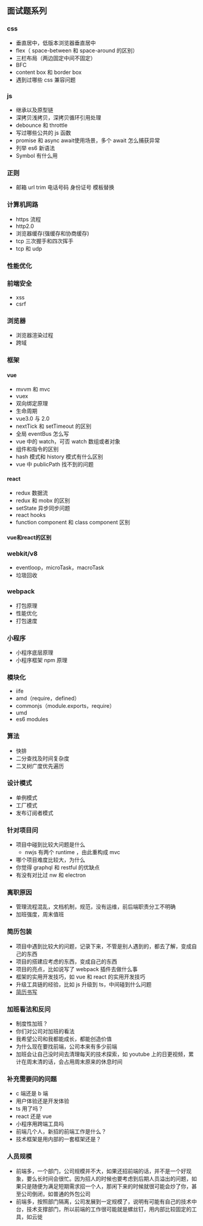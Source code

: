 ## 面试题系列
### css
* 垂直居中，低版本浏览器垂直居中
* flex（ space-between 和 space-around 的区别）
* 三栏布局（两边固定中间不固定）
* BFC
* content box 和 border box
* 遇到过哪些 css 兼容问题
### js
* 继承以及原型链
* 深拷贝浅拷贝，深拷贝循环引用处理
* debounce 和 throttle
* 写过哪些公共的 js 函数
* promise 和 async await使用场景，多个 await 怎么捕获异常
* 列举 es6 新语法
* Symbol 有什么用
### 正则
* 邮箱 url trim 电话号码 身份证号 模板替换
### 计算机网路
* https 流程
* http2.0
* 浏览器缓存(强缓存和协商缓存)
* tcp 三次握手和四次挥手
* tcp 和 udp
### 性能优化
### 前端安全
* xss
* csrf
### 浏览器
* 浏览器渲染过程
* 跨域
### 框架
#### vue
* mvvm 和 mvc
* vuex
* 双向绑定原理
* 生命周期
* vue3.0 与 2.0
* nextTick 和 setTimeout 的区别
* 全局 eventBus 怎么写
* vue 中的 watch，可否 watch 数组或者对象
* 组件和指令的区别
* hash 模式和 history 模式有什么区别
* vue 中 publicPath 找不到的问题
#### react
* redux 数据流
* redux 和 mobx 的区别
* setState 异步同步问题
* react hooks
* function component 和 class component 区别
#### vue和react的区别
### webkit/v8
* eventloop，microTask，macroTask
* 垃圾回收
### webpack
* 打包原理
* 性能优化
* 打包速度
### 小程序
* 小程序底层原理
* 小程序框架 npm 原理
### 模块化
* iife
* amd（require，defined）
* commonjs（module.exports，require）
* umd
* es6 modules
### 算法
* 快排
* 二分查找及时间复杂度
* 二叉树广度优先遍历
### 设计模式
* 单例模式
* 工厂模式
* 发布订阅者模式
### 针对项目问
* 项目中碰到比较大问题是什么
  * nwjs 有两个 runtime ，由此重构成 mvc
* 哪个项目难度比较大，为什么
* 你觉得 graphql 和 restful 的优缺点
* 有没有对比过 nw 和 electron
### 离职原因
* 管理流程混乱，文档机制，规范，没有运维，前后端职责分工不明确
* 加班强度，周末值班
### 简历包装
* 项目中遇到比较大的问题，记录下来，不管是别人遇到的，都去了解，变成自己的东西
* 项目的搭建应考虑的东西，变成自己的东西
* 项目的亮点，比如说写了 webpack 插件去做什么事
* 框架的实用开发技巧，如 vue 和 react 的实用开发技巧
* 升级工具链的经验，比如 js 升级到 ts，中间碰到什么问题
* [简历书写](https://github.com/geekcompany/ResumeSample/blob/master/web.md)
### 加班看法和反问
* 制度性加班？
* 你们对公司对加班的看法
* 我希望公司和我都能成长，都能创造价值
* 为什么现在要找前端，公司本来有多少前端
* 加班会让自己没时间去清理每天的技术探索，如 youtube 上的日更视频，累计在周末清的话，会占用周末原来的休息时间
### 补充需要问的问题
* c 端还是 b 端
* 用户体验还是开发体验
* ts 用了吗？
* react 还是 vue
* 小程序用跨端工具吗
* 前端几个人，新招的前端工作是什么？
* 技术框架是用内部的一套框架还是？
### 人员规模
* 前端多，一个部门，公司规模并不大，如果还招前端的话，并不是一个好现象，要么长时间会很忙。因为招人的时候也要考虑到后期人员溢出的问题，如果只是随便为满足短期需求招一个人，那闲下来的时候就很可能会炒了你，甚至公司倒闭，如普通的外包公司
* 前端多，按照部门隔离，公司发展到一定规模了，说明有可能有自己的技术中台，技术支撑部门，所以前端的工作很可能就是螺丝钉，用内部比较固定的工具，如云徙